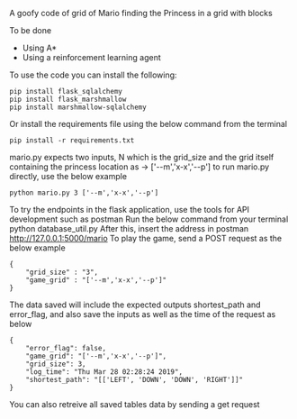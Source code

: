A goofy code of grid of Mario finding the Princess in a grid with blocks

To be done 

- Using A*
- Using a reinforcement learning agent

To use the code you can install the following:
```
pip install flask_sqlalchemy
pip install flask_marshmallow
pip install marshmallow-sqlalchemy
```
Or install the requirements file using the below command from the terminal
```
pip install -r requirements.txt
```
mario.py expects two inputs, N which is the grid_size and the grid itself containing the princess location as -> ['--m','x-x','--p']
to run mario.py directly, use the below example
```
python mario.py 3 ['--m','x-x','--p']
```
To try the endpoints in the flask application, use the tools for API development such as postman
Run the below command from your terminal
python database_util.py
After this, insert the address in postman http://127.0.0.1:5000/mario
To play the game, send a POST request as the below example
```
{
    "grid_size" : "3",
    "game_grid" : "['--m','x-x','--p']"
}
```
The data saved will include the expected outputs shortest_path and error_flag, and also save the inputs as well as the time of the request as below
```
{
    "error_flag": false,
    "game_grid": "['--m','x-x','--p']",
    "grid_size": 3,
    "log_time": "Thu Mar 28 02:28:24 2019",
    "shortest_path": "[['LEFT', 'DOWN', 'DOWN', 'RIGHT']]"
}
```
You can also retreive all saved tables data by sending a get request
